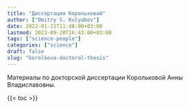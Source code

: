 ```yaml
---
title: "Диссертация Корольковой"
author: ["Dmitry S. Kulyabov"]
date: 2022-01-21T11:48:00+03:00
lastmod: 2023-09-28T16:43:00+03:00
tags: ["science-people"]
categories: ["science"]
draft: false
slug: "korolkova-doctoral-thesis"
---
```


Материалы по докторской диссертации Корольковой Анны Владиславовны.

<!--more-->

{{< toc >}}
